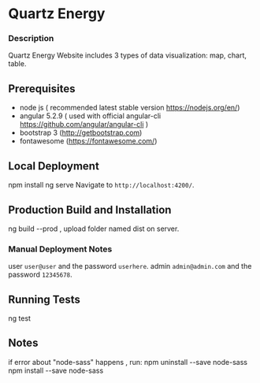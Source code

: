 # Quartz Energy

### Description
Quartz Energy Website includes 3 types of data visualization:  map, chart, table.

## Prerequisites
 - node js ( recommended latest stable version https://nodejs.org/en/)
 - angular 5.2.9 ( used with official angular-cli https://github.com/angular/angular-cli )
 - bootstrap 3 (http://getbootstrap.com)
 - fontawesome (https://fontawesome.com/)


## Local Deployment
npm install
ng serve
Navigate to `http://localhost:4200/`.

## Production Build and Installation
ng build --prod , upload folder named dist on server.

### Manual Deployment Notes
user `user@user` and the password `userhere`.
admin `admin@admin.com` and the password `12345678`.

## Running Tests
ng test 

## Notes
if error about "node-sass" happens , run:
npm uninstall --save node-sass
npm install --save node-sass
